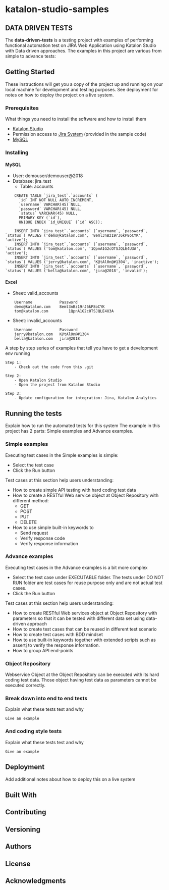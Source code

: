 # katalon-studio-samples
## DATA DRIVEN TESTS
The **data-driven-tests** is a testing project with examples of performing functional automation test on JIRA Web Application using Katalon Studio with Data driven approaches. The examples in this project are various from simple to advance tests:

## Getting Started

These instructions will get you a copy of the project up and running on your local machine for development and testing purposes. See deployment for notes on how to deploy the project on a live system.

### Prerequisites

What things you need to install the software and how to install them

- [Katalon Studio](https://www.katalon.com/)
- Permission access to [Jira System](https://katalon.atlassian.net) (provided in the sample code)
- [MySQL](https://dev.mysql.com/)


### Installing
#### MySQL
- User: demouser/demouser@2018
- Database: jira_test
	- Table: accounts
```
	CREATE TABLE `jira_test`.`accounts` (
	  `id` INT NOT NULL AUTO_INCREMENT,
	  `username` VARCHAR(45) NULL,
	  `password` VARCHAR(45) NULL,
	  `status` VARCHAR(45) NULL,
	  PRIMARY KEY (`id`),
	  UNIQUE INDEX `id_UNIQUE` (`id` ASC));
	  
	INSERT INTO `jira_test`.`accounts` (`username`, `password`, `status`) VALUES ('demo@katalon.com', '8eml3nBz19rJ6kP8oCYK', 'active');
	INSERT INTO `jira_test`.`accounts` (`username`, `password`, `status`) VALUES ('tom@katalon.com', '1QpnA1G2cOTSJQLE4U3A', 'active');
	INSERT INTO `jira_test`.`accounts` (`username`, `password`, `status`) VALUES ('jerry@katalon.com', 'K@tAl0n@#1304', 'inactive');
	INSERT INTO `jira_test`.`accounts` (`username`, `password`, `status`) VALUES ('bella@katalon.com', 'jira@2018', 'invalid');

```
#### Excel
- Sheet: valid_accounts
```
	Username	        Password
	demo@katalon.com	8eml3nBz19rJ6kP8oCYK
	tom@katalon.com	        1QpnA1G2cOTSJQLE4U3A
```
- Sheet: invalid_accounts
```
	Username	        Password
	jerry@katalon.com	K@tAl0n@#1304
	bella@katalon.com	jira@2018
```


A step by step series of examples that tell you have to get a development env running

```
Step 1:
	- Check out the code from this .git

Step 2:
	- Open Katalon Studio
	- Open the project from Katalon Studio

Step 3:
	- Update configuration for integration: Jira, Katalon Analytics
```

## Running the tests

Explain how to run the automated tests for this system
The example in this project has 2 parts: Simple examples and Advance examples.

### Simple examples
Executing test cases in the Simple examples is simple:
- Select the test case
- Click the Run button

Test cases at this section help users understanding:
- How to create simple API testing with hard coding test data
- How to create a RESTful Web service object at Object Repository with different method: 
  - GET
  - POST
  - PUT
  - DELETE
- How to use simple built-in keywords to 
  - Send request
  - Verify response code
  - Verify response information


### Advance examples
Executing test cases in the Advance examples is a bit more complex
- Select the test case under EXECUTABLE folder. The tests under DO NOT RUN folder are test cases for reuse purpose only and are not actual test cases.
- Click the Run button

Test cases at this section help users understanding:
- How to create RESTful Web services object at Object Repository with parameters so that it can be tested with different data set using data-driven approach
- How to create test cases that can be reused in different test scenario
- How to create test cases with BDD mindset
- How to use built-in keywords together with extended scripts such as assertj to verify the response information.
- How to group API end-points

### Object Repository
Webservice Object at the Object Repository can be executed with its hard coding test data. Those object having test data as parameters cannot be executed correctly.

### Break down into end to end tests

Explain what these tests test and why

```
Give an example
```

### And coding style tests

Explain what these tests test and why

```
Give an example
```

## Deployment

Add additional notes about how to deploy this on a live system

## Built With

## Contributing

## Versioning

## Authors

## License

## Acknowledgments

